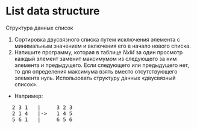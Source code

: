 # List data structure
Структура данных список

1. Сортировка двусвязного списка путем исключения элемента с минимальным значением и включения его в начало нового списка.
2. Напишите программу, которая в таблице *NxM* за один просмотр каждый элемент заменит максимумом из следующего за ним элемента и предыдущего. Если следующего или предыдущего нет, то для определения максимума взять вместо отсутствующего элемента  нуль. Использовать структуру данных «двусвязный список».

  * Например:
  <pre>
  2 3 1   |     3 2 3
  2 1 4   |->   1 4 5
  5 6 1   |     6 5 6
  </pre>